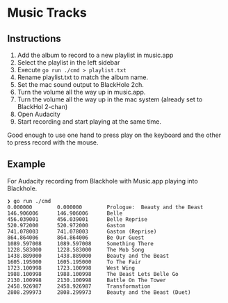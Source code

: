 # Music Tracks

## Instructions

1. Add the album to record to a new playlist in music.app
2. Select the playlist in the left sidebar
3. Execute `go run ./cmd > playlist.txt`
4. Rename playlist.txt to match the album name.
5. Set the mac sound output to BlackHole 2ch.
6. Turn the volume all the way up in music.app.
7. Turn the volume all the way up in the mac system (already set to BlackHol 2-chan)
7. Open Audacity
8. Start recording and start playing at the same time.

Good enough to use one hand to press play on the keyboard and the other to
press record with the mouse.

## Example

For Audacity recording from Blackhole with Music.app playing into Blackhole.

```
❯ go run ./cmd
0.000000        0.000000        Prologue:  Beauty and the Beast
146.906006      146.906006      Belle
456.039001      456.039001      Belle Reprise
520.972000      520.972000      Gaston
741.078003      741.078003      Gaston (Reprise)
864.864006      864.864006      Be Our Guest
1089.597008     1089.597008     Something There
1228.583000     1228.583000     The Mob Song
1438.889000     1438.889000     Beauty and the Beast
1605.195000     1605.195000     To The Fair
1723.100998     1723.100998     West Wing
1988.100998     1988.100998     The Beast Lets Belle Go
2130.100998     2130.100998     Battle On The Tower
2458.926987     2458.926987     Transformation
2808.299973     2808.299973     Beauty and the Beast (Duet)
```
